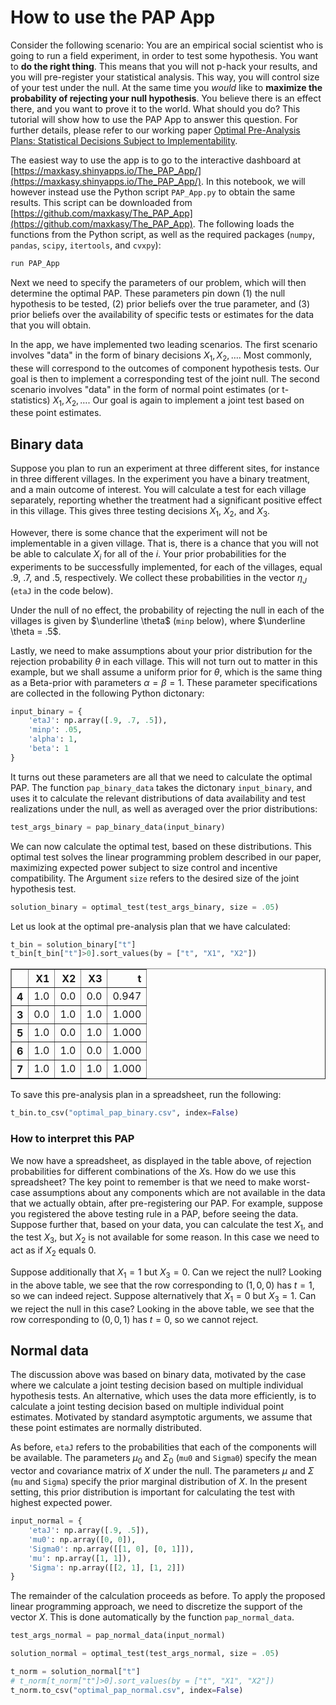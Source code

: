 # How to use the PAP App

Consider the following scenario:
You are an empirical social scientist who is going to run a field experiment, in order to test some hypothesis.
You want to **do the right thing**. This means that you will not p-hack your results, and you will pre-register your statistical analysis. This way, you will control size of your test under the null.
At the same time you *would* like to **maximize the probability of rejecting your null hypothesis**. You believe there is an effect there, and you want to prove it to the world. What should you do? This tutorial will show how to use the PAP App to answer this question.
For further details, please refer to our working paper [Optimal Pre-Analysis Plans: Statistical Decisions Subject to Implementability](https://maxkasy.github.io/home/files/papers/optimal_preanalysis_plans.pdf).

The easiest way to use the app is to go to the interactive dashboard at [https://maxkasy.shinyapps.io/The_PAP_App/](https://maxkasy.shinyapps.io/The_PAP_App/).
In this notebook, we will however instead use the Python script `PAP_App.py` to obtain the same results.
This script can be downloaded from [https://github.com/maxkasy/The_PAP_App](https://github.com/maxkasy/The_PAP_App). 
The following loads the functions from the Python script, as well as the required packages (`numpy`, `pandas`, `scipy`, `itertools`, and `cvxpy`):


```python
run PAP_App
```

Next we need to specify the parameters of our problem, which will then determine the optimal PAP. These parameters pin down (1) the null hypothesis to be tested, (2) prior beliefs over the true parameter, and (3) prior beliefs over the availability of specific tests or estimates for the data that you will obtain.

In the app, we have implemented two leading scenarios.
The first scenario involves "data" in the form of binary decisions $X_1,X_2,\ldots$. 
Most commonly, these will correspond to the outcomes of component hypothesis tests. Our goal is then to implement a corresponding test of the joint null.
The second scenario involves "data" in the form of normal point estimates (or t-statistics) $X_1,X_2,\ldots$.
Our goal is again to implement a joint test based on these point estimates.

## Binary data 

Suppose you plan to run an experiment at three different sites, for instance in three different villages. 
In the experiment you have a binary treatment, and a main outcome of interest.
You will calculate a test for each village separately, reporting whether the treatment had a significant positive effect in this village. This gives three testing decisions $X_1$, $X_2$, and $X_3$.

However, there is some chance that the experiment will not be implementable in a given village. That is, there is a chance that you will not be able to calculate $X_i$ for all of the $i$.
Your prior probabilities for the experiments to be successfully implemented, for each of the villages, equal .9, .7, and .5, respectively. We collect these probabilities in the vector $\eta_J$ (`etaJ` in the code below).

Under the null of no effect, the probability of rejecting the null in each of the villages is given by $\underline \theta$ (`minp` below), where $\underline \theta = .5$.

Lastly, we need to make assumptions about your prior distribution for the rejection probability $\theta$ in each village. This will not turn out to matter in this example, but we shall assume a uniform prior for $\theta$, which is the same thing as a Beta-prior with parameters $\alpha = \beta = 1$.
These parameter specifications are collected in the following Python dictonary:


```python
input_binary = {
    'etaJ': np.array([.9, .7, .5]),
    'minp': .05,
    'alpha': 1,
    'beta': 1
}
```

It turns out these parameters are all that we need to calculate the optimal PAP. The function `pap_binary_data` takes the dictonary `input_binary`, and uses it to calculate the relevant distributions of data availability and test realizations under the null, as well as averaged over the prior distributions:


```python
test_args_binary = pap_binary_data(input_binary)
```

We can now calculate the optimal test, based on these distributions. This optimal test solves the linear programming problem described in our paper, maximizing expected power subject to size control and incentive compatibility. The Argument `size` refers to the desired size of the joint hypothesis test.


```python
solution_binary = optimal_test(test_args_binary, size = .05)
```

Let us look at the optimal pre-analysis plan that we have calculated:


```python
t_bin = solution_binary["t"]
t_bin[t_bin["t"]>0].sort_values(by = ["t", "X1", "X2"])
```




<div>
<style scoped>
    .dataframe tbody tr th:only-of-type {
        vertical-align: middle;
    }

    .dataframe tbody tr th {
        vertical-align: top;
    }

    .dataframe thead th {
        text-align: right;
    }
</style>
<table border="1" class="dataframe">
  <thead>
    <tr style="text-align: right;">
      <th></th>
      <th>X1</th>
      <th>X2</th>
      <th>X3</th>
      <th>t</th>
    </tr>
  </thead>
  <tbody>
    <tr>
      <th>4</th>
      <td>1.0</td>
      <td>0.0</td>
      <td>0.0</td>
      <td>0.947</td>
    </tr>
    <tr>
      <th>3</th>
      <td>0.0</td>
      <td>1.0</td>
      <td>1.0</td>
      <td>1.000</td>
    </tr>
    <tr>
      <th>5</th>
      <td>1.0</td>
      <td>0.0</td>
      <td>1.0</td>
      <td>1.000</td>
    </tr>
    <tr>
      <th>6</th>
      <td>1.0</td>
      <td>1.0</td>
      <td>0.0</td>
      <td>1.000</td>
    </tr>
    <tr>
      <th>7</th>
      <td>1.0</td>
      <td>1.0</td>
      <td>1.0</td>
      <td>1.000</td>
    </tr>
  </tbody>
</table>
</div>



To save this pre-analysis plan in a spreadsheet, run the following:


```python
t_bin.to_csv("optimal_pap_binary.csv", index=False)
```

### How to interpret this PAP

We now have a spreadsheet, as displayed in the table above, of rejection probabilities for different combinations of the $X$s. How do we use this spreadsheet?
The key point to remember is that we need to make worst-case assumptions about any components which are not available in the data that we actually obtain, after pre-registering our PAP.
For example, suppose you registered the above testing rule in a PAP, before seeing the data. 
Suppose further that, based on your data, you can calculate the test $X_1$, and the test $X_3$, but $X_2$ is not available for some reason. In this case we need to act as if $X_2$ equals 0.

Suppose additionally that $X_1 = 1$ but $X_3 = 0$. Can we reject the null?
Looking in the above table, we see that the row corresponding to $(1,0,0)$ has $t=1$, so we can indeed reject.
Suppose alternatively that $X_1 = 0$ but $X_3 = 1$. Can we reject the null in this case?
Looking in the above table, we see that the row corresponding to $(0,0,1)$ has $t=0$, so we cannot reject.

## Normal data 

The discussion above was based on binary data, motivated by the case where we calculate a joint testing decision based on multiple individual hypothesis tests.
An alternative, which uses the data more efficiently, is to calculate a joint testing decision based on multiple individual point estimates.
Motivated by standard asymptotic arguments, we assume that these point estimates are normally distributed.

As before, `etaJ` refers to the probabilities that each of the components will be available.
The parameters $\mu_0$ and $\Sigma_0$ (`mu0` and `Sigma0`) specify the mean vector and covariance matrix of $X$ under the null.
The parameters $\mu$ and $\Sigma$ (`mu` and `Sigma`) specify the prior marginal distribution of $X$. In the present setting, this prior distribution is important for calculating the test with highest expected power.


```python
input_normal = {
    'etaJ': np.array([.9, .5]),
    'mu0': np.array([0, 0]),
    'Sigma0': np.array([[1, 0], [0, 1]]),
    'mu': np.array([1, 1]),
    'Sigma': np.array([[2, 1], [1, 2]])
}
```

The remainder of the calculation proceeds as before.
To apply the proposed linear programming approach, we need to discretize the support of the vector $X$. This is done automatically by the function `pap_normal_data`.


```python
test_args_normal = pap_normal_data(input_normal)

solution_normal = optimal_test(test_args_normal, size = .05)
```


```python
t_norm = solution_normal["t"]
# t_norm[t_norm["t"]>0].sort_values(by = ["t", "X1", "X2"])
t_norm.to_csv("optimal_pap_normal.csv", index=False)
```
